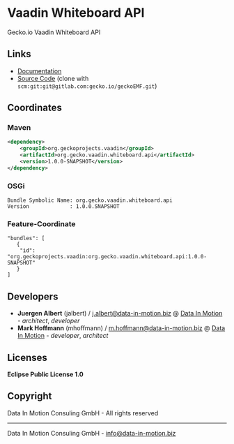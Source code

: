 # Vaadin Whiteboard API

Gecko.io Vaadin Whiteboard API

## Links

* [Documentation](https://gitlab.com/gecko.io/geckoVaadin)
* [Source Code](https://gitlab.com/gecko.io/geckoEMF) (clone with `scm:git:git@gitlab.com:gecko.io/geckoEMF.git`)

## Coordinates

### Maven

```xml
<dependency>
    <groupId>org.geckoprojects.vaadin</groupId>
    <artifactId>org.gecko.vaadin.whiteboard.api</artifactId>
    <version>1.0.0-SNAPSHOT</version>
</dependency>
```

### OSGi

```
Bundle Symbolic Name: org.gecko.vaadin.whiteboard.api
Version             : 1.0.0.SNAPSHOT
```

### Feature-Coordinate

```
"bundles": [
   {
    "id": "org.geckoprojects.vaadin:org.gecko.vaadin.whiteboard.api:1.0.0-SNAPSHOT"
   }
]
```

## Developers

* **Juergen Albert** (jalbert) / [j.albert@data-in-motion.biz](mailto:j.albert@data-in-motion.biz) @ [Data In Motion](https://www.datainmotion.de) - *architect*, *developer*
* **Mark Hoffmann** (mhoffmann) / [m.hoffmann@data-in-motion.biz](mailto:m.hoffmann@data-in-motion.biz) @ [Data In Motion](https://www.datainmotion.de) - *developer*, *architect*

## Licenses

**Eclipse Public License 1.0**

## Copyright

Data In Motion Consuling GmbH - All rights reserved

---
Data In Motion Consuling GmbH - [info@data-in-motion.biz](mailto:info@data-in-motion.biz)